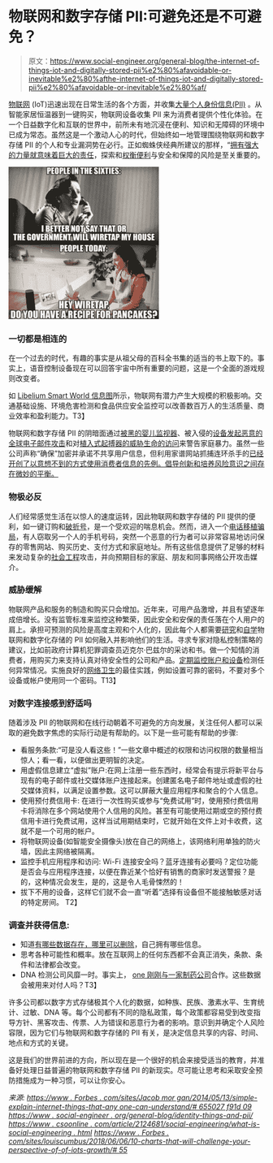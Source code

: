 # 物联网和数字存储 PII:可避免还是不可避免？

> 原文：<https://www.social-engineer.org/general-blog/the-internet-of-things-iot-and-digitally-stored-pii%e2%80%afavoidable-or-inevitable%e2%80%afthe-internet-of-things-iot-and-digitally-stored-pii%e2%80%afavoidable-or-inevitable%e2%80%af/>

[物联网](https://www.forbes.com/sites/jacobmorgan/2014/05/13/simple-explanation-internet-things-that-anyone-can-understand/) (IoT)迅速出现在日常生活的各个方面，并收集[大量个人身份信息(PII)](https://www.social-engineer.org/general-blog/identity-thieves-phishing-and-pilfering-your-pii/) 。从智能家居恒温器到一键购买，物联网设备收集 PII 来为消费者提供个性化体验。在一个日益数字化和互联的世界中，前所未有地沉浸在便利、知识和无障碍的环境中已成为常态。虽然这是一个激动人心的时代，但始终如一地管理围绕物联网和数字存储 PII 的个人和专业漏洞势在必行。正如蜘蛛侠经典所建议的那样，“[拥有强大的力量就意味着巨大的责任](https://quoteinvestigator.com/2015/07/23/great-power/)，探索和[权衡便利](https://arstechnica.com/information-technology/2017/11/rethinking-our-approach-toward-personal-threat-models-in-an-iot-world/)与安全和保障的风险是至关重要的。

![The Internet of Things (IoT) and digitally stored PII: Avoidable or Inevitable?  ](img/2b983712b117fd740e19c386777ed8e6.png)

### 一切都是相连的

在一个过去的时代，有趣的事实是从祖父母的百科全书集的适当的书上取下的。事实上，语音控制设备现在可以回答宇宙中所有重要的问题，这是一个全面的游戏规则改变者。

如 [Libelium Smart World 信息图](http://www.libelium.com/libelium-smart-world-infographic-smart-cities-internet-of-things/)所示，物联网有潜力产生大规模的积极影响。交通基础设施、环境危害检测和食品供应安全监控可以改善数百万人的生活质量、商业效率和盈利能力。T3】

物联网和数字存储 PII 的阴暗面通过[被黑的婴儿监视器](https://www.npr.org/sections/thetwo-way/2018/06/05/617196788/s-c-mom-says-baby-monitor-was-hacked-experts-say-many-devices-are-vulnerable)、被入侵的[设备发起恶意的全球电子邮件攻击](https://www.infoworld.com/article/2930366/internet-of-things/welcome-to-the-smart-home-of-horror.html)和对[植入式起搏器的威胁生命的访问](https://thehackernews.com/2017/08/pacemakers-hacking.html)来警告家庭暴力。虽然一些公司声称“确保”加密并承诺不共享用户信息，但利用家谱网站抓捕连环杀手的[已经开创了以意想不到的方式使用消费者信息的先例。倡导创新和培养风险意识之间存在微妙的平衡。](https://time.com/5256835/how-did-golden-state-killer-genealogy-websites-online-dna-police/)

### 物极必反

人们经常感觉生活在以惊人的速度运转，因此物联网和数字存储的 PII 提供的便利，如一键订购和[破折号](https://www.digitaltrends.com/home/what-is-an-amazon-dash-button/)，是一个受欢迎的喘息机会。然而，进入一个[电话移植骗局](https://www.social-engineer.com/your-phones-betrayal/)，有人窃取另一个人的手机号码，突然一个恶意的行为者可以非常容易地访问保存的零售网站、购买历史、支付方式和家庭地址。所有这些信息提供了足够的材料来发动复杂的[社会工程](https://www.csoonline.com/article/2124681/social-engineering/what-is-social-engineering.html)攻击，并向预期目标的家庭、朋友和同事网络公开攻击媒介。

### 威胁缓解

物联网产品和服务的制造和购买只会增加。近年来，可用产品激增，并且有望逐年成倍增长。没有监管标准来监控这种繁荣，因此安全和安保的责任落在个人用户的肩上。承担可预测的风险是高度主观和个人化的，因此每个人都需要[研究](https://www.intel.com/content/www/us/en/internet-of-things/infographics/guide-to-iot.html)和[自学](https://www.forbes.com/sites/bernardmarr/2015/10/27/17-mind-blowing-internet-of-things-facts-everyone-should-read/)物联网和数字化存储的 PII 如何融入并影响他们的生活。寻求专家对隐私控制策略的建议，比如前政府计算机犯罪调查员迈克尔·巴兹尔的采访和书。做一个知情的消费者，用购买力来支持认真对待安全性的公司和产品。[定期监控账户和设备](https://security.berkeley.edu/resources/best-practices-how-to-articles/top-10-secure-computing-tips)检测任何异常情况。实施良好的[网络卫生](https://digitalguardian.com/blog/what-cyber-hygiene-definition-cyber-hygiene-benefits-best-practices-and-more)的最佳实践，例如设置可靠的密码，不要对多个设备或帐户使用同一个密码。T13】

### 对数字连接感到舒适吗

随着涉及 PII 的物联网和在线行动朝着不可避免的方向发展，关注任何人都可以采取的避免数字焦虑的实际行动是有帮助的。以下是一些可能有帮助的步骤:

*   看服务条款:“可是没人看这些！”一些文章中概述的权限和访问权限的数量相当惊人；看一看，以便做出更明智的决定。
*   用虚假信息建立“虚拟”账户:在网上注册一些东西时，经常会有提示将新平台与现有的电子邮件或社交媒体账户连接起来。创建匿名电子邮件地址或虚假的社交媒体资料，以满足设置参数。这可以屏蔽大量应用程序和聚合的个人信息。
*   使用预付费信用卡: 在进行一次性购买或参与“免费试用”时，使用预付费信用卡将消除在多个网站使用个人信用的风险。甚至有可能使用过期或空的预付费信用卡进行免费试用，这样当试用期结束时，它就开始在文件上对卡收费，这就不是一个可用的帐户。
*   将物联网设备(如智能安全摄像头)放在自己的网络上，该网络利用单独的防火墙，因此主网络被隔离。
*   监控手机应用程序和访问:
    Wi-Fi 连接安全吗？蓝牙连接有必要吗？定位功能是否会与应用程序连接，以便在靠近某个恰好有销售的商家时发送警报？是的，这种情况会发生，是的，这是令人毛骨悚然的！  
*   拔下不用的设备，这样它们就不会一直“听着”选择有设备但不能接触敏感对话的特定房间。 T2】

### 调查并获得信息:

*   知道[有哪些数据存在，哪里可以删除](https://www.tomsguide.com/us/how-to-secure-alexa,news-26881.html)，自己拥有哪些信息。
*   思考各种可能性和概率。放在互联网上的任何东西都不会真正消失，条款、条件和法律都会改变。
*   DNA 检测公司风靡一时。事实上， [one 刚刚与一家制药公司](http://www.pharmtech.com/gsk-23andme-partner-genetic-drug-development)合作。这些数据会被用来对付人吗？T3】

  许多公司都以数字方式存储极其个人化的数据，如种族、民族、激素水平、生育统计、过敏、DNA 等。每个公司都有不同的隐私政策，每个政策都容易受到改变指导方针、黑客攻击、传票、人为错误和恶意行为者的影响。意识到并确定个人风险容限，因为它们与物联网和数字存储的 PII 有关，是决定信息共享的内容、时间、地点和方式的关键。

这是我们的世界前进的方向，所以现在是一个很好的机会来接受适当的教育，并准备好处理日益普遍的物联网和数字存储 PII 的新现实。尽可能让思考和采取安全预防措施成为一种习惯，可以让你安心。

*来源:*
*[https://www . Forbes . com/sites/Jacob mor gan/2014/05/13/simple-explain-internet-things-that-any one-can-understand/# 655027 f91d 09](https://www.forbes.com/sites/jacobmorgan/2014/05/13/simple-explanation-internet-things-that-anyone-can-understand/)* *[https://www . social-engineer . org/general-blog/identity-things-and-pii/](https://www.social-engineer.org/general-blog/identity-thieves-phishing-and-pilfering-your-pii/)* 
*[https://www . csoonline . com/article/2124681/social-engineering/what-is-social-engineering . html](https://www.csoonline.com/article/2124681/social-engineering/what-is-social-engineering.html)* *[https://www . Forbes . com/sites/louiscumbus/2018/06/06/10-charts-that-will-challenge-your-perspective-of-of-iots-growth/# 55](https://www.forbes.com/sites/louiscolumbus/2018/06/06/10-charts-that-will-challenge-your-perspective-of-iots-growth/)*